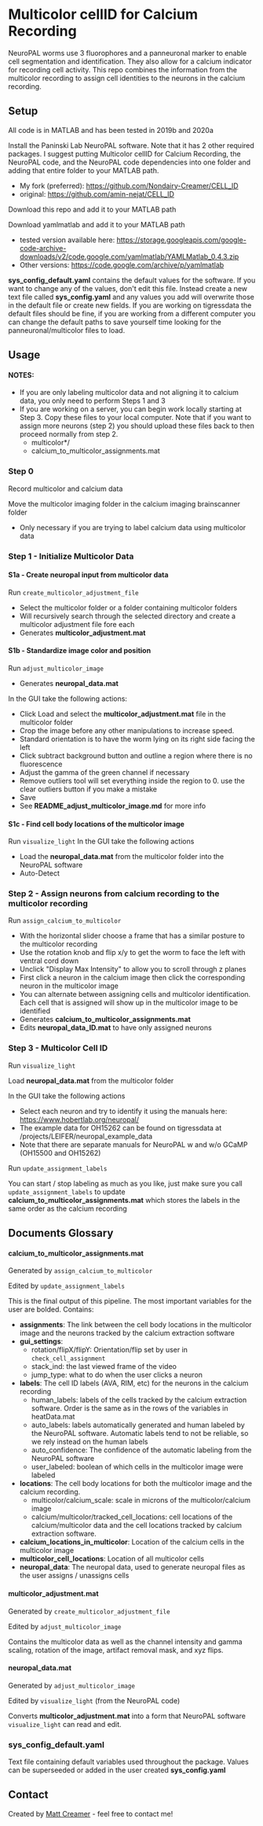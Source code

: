 # Multicolor cellID for Calcium Recording
NeuroPAL worms use 3 fluorophores and a panneuronal marker to enable cell segmentation and identification. They also allow for a calcium indicator for recording cell activity. This repo combines the information from the multicolor recording to assign cell identities to the neurons in the calcium recording.

## Setup
All code is in MATLAB and has been tested in 2019b and 2020a

Install the Paninski Lab NeuroPAL software. Note that it has 2 other required packages. I suggest putting Multicolor cellID for Calcium Recording, the NeuroPAL code, and the NeuroPAL code dependencies into one folder and adding that entire folder to your MATLAB path.
* My fork (preferred): https://github.com/Nondairy-Creamer/CELL_ID
* original: https://github.com/amin-nejat/CELL_ID

Download this repo and add it to your MATLAB path

Download yamlmatlab and add it to your MATLAB path
* tested version available here: https://storage.googleapis.com/google-code-archive-downloads/v2/code.google.com/yamlmatlab/YAMLMatlab_0.4.3.zip
* Other versions: https://code.google.com/archive/p/yamlmatlab

**sys_config_default.yaml** contains the default values for the software. If you want to change any of the values, don't edit this file. Instead create a new text file called **sys_config.yaml** and any values you add will overwrite those in the default file or create new fields. If you are working on tigressdata the default files should be fine, if you are working from a different computer you can change the default paths to save yourself time looking for the panneuronal/multicolor files to load.

## Usage
#### NOTES:
* If you are only labeling multicolor data and not aligning it to calcium data, you only need to perform Steps 1 and 3
* If you are working on a server, you can begin work locally starting at Step 3. Copy these files to your local computer. Note that if you want to assign more neurons (step 2) you should upload these files back to then proceed normally from step 2.
   * multicolor*/
   * calcium_to_multicolor_assignments.mat

### Step 0
Record multicolor and calcium data

Move the multicolor imaging folder in the calcium imaging brainscanner folder
* Only necessary if you are trying to label calcium data using multicolor data

### Step 1 - Initialize Multicolor Data
#### S1a - Create neuropal input from multicolor data
Run `create_multicolor_adjustment_file`
* Select the multicolor folder or a folder containing multicolor folders
* Will recursively search through the selected directory and create a multicolor adjustment file fore each
* Generates **multicolor_adjustment.mat**

#### S1b - Standardize image color and position
Run `adjust_multicolor_image`
* Generates **neuropal_data.mat**

In the GUI take the following actions:
* Click Load and select the **multicolor_adjustment.mat** file in the multicolor folder
* Crop the image before any other manipulations to increase speed.
* Standard orientation is to have the worm lying on its right side facing the left
* Click subtract background button and outline a region where there is no fluorescence
* Adjust the gamma of the green channel if necessary
* Remove outliers tool will set everything inside the region to 0. use the clear outliers button if you make a mistake
* Save
* See **README_adjust_multicolor_image.md** for more info

#### S1c - Find cell body locations of the multicolor image
Run `visualize_light`
In the GUI take the following actions
* Load the **neuropal_data.mat** from the multicolor folder into the NeuroPAL software
* Auto-Detect

### Step 2 - Assign neurons from calcium recording to the multicolor recording
Run `assign_calcium_to_multicolor`
* With the horizontal slider choose a frame that has a similar posture to the multicolor recording
* Use the rotation knob and flip x/y to get the worm to face the left with ventral cord down
* Unclick "Display Max Intensity" to allow you to scroll through z planes
* First click a neuron in the calcium image then click the corresponding neuron in the multicolor image
* You can alternate between assigning cells and multicolor identification. Each cell that is assigned will show up in the multicolor image to be identified
* Generates **calcium_to_multicolor_assignments.mat**
* Edits **neuropal_data_ID.mat** to have only assigned neurons

### Step 3 - Multicolor Cell ID
Run `visualize_light`

Load **neuropal_data.mat** from the multicolor folder

In the GUI take the following actions
* Select each neuron and try to identify it using the manuals here: https://www.hobertlab.org/neuropal/
* The example data for OH15262 can be found on tigressdata at /projects/LEIFER/neuropal_example_data
* Note that there are separate manuals for NeuroPAL w and w/o GCaMP (OH15500 and OH15262)

Run `update_assignment_labels`

You can start / stop labeling as much as you like, just make sure you call `update_assignment_labels` to update **calcium_to_multicolor_assignments.mat** which stores the labels in the same order as the calcium recording

## Documents Glossary

#### calcium_to_multicolor_assignments.mat
Generated by `assign_calcium_to_multicolor`

Edited by `update_assignment_labels`

This is the final output of this pipeline. The most important variables for the user are bolded. Contains:
* **assignments**: The link between the cell body locations in the multicolor image and the neurons tracked by the calcium extraction software
* **gui_settings**:
   * rotation/flipX/flipY: Orientation/flip set by user in `check_cell_assignment`
   * stack_ind: the last viewed frame of the video
   * jump_type: what to do when the user clicks a neuron
* **labels**: The cell ID labels (AVA, RIM, etc) for the neurons in the calcium recording
   * human_labels: labels of the cells tracked by the calcium extraction software. Order is the same as in the rows of the variables in heatData.mat
   * auto_labels: labels automatically generated and human labeled by the NeuroPAL software. Automatic labels tend to not be reliable, so we rely instead on the human labels
   * auto_confidence: The confidence of the automatic labeling from the NeuroPAL software
   * user_labeled: boolean of which cells in the multicolor image were labeled
* **locations**: The cell body locations for both the multicolor image and the calcium recording.
   * multicolor/calcium_scale: scale in microns of the multicolor/calcium image
   * calcium/multicolor/tracked_cell_locations: cell locations of the calcium/multicolor data and the cell locations tracked by calcium extraction software.
* **calcium_locations_in_multicolor**: Location of the calcium cells in the multicolor image
* **multicolor_cell_locations**: Location of all multicolor cells
* **neuropal_data**: The neuropal data, used to generate neuropal files as the user assigns / unassigns cells

#### multicolor_adjustment.mat
Generated by `create_multicolor_adjustment_file`

Edited by `adjust_multicolor_image`

Contains the multicolor data as well as the channel intensity and gamma scaling, rotation of the image, artifact removal mask, and xyz flips.

#### neuropal_data.mat
Generated by `adjust_multicolor_image`

Edited by `visualize_light` (from the NeuroPAL code)

Converts **multicolor_adjustment.mat** into a form that NeuroPAL software `visualize_light` can read and edit.

### sys_config_default.yaml
Text file containing default variables used throughout the package. Values can be superseeded or added in the user created **sys_config.yaml**

## Contact
Created by [Matt Creamer](https://www.matthewcreamer.com/) - feel free to contact me!

